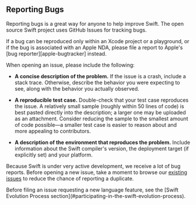 ## Reporting Bugs

Reporting bugs is a great way for anyone to help improve Swift. The open source Swift project uses GitHub Issues for tracking bugs.

<div class="info" markdown="1">
If a bug can be reproduced only within an Xcode project or a playground,
or if the bug is associated with an Apple NDA,
please file a report to Apple's [bug reporter][apple-bugtracker] instead.
</div>

When opening an issue, please include the following:

- **A concise description of the problem.**
  If the issue is a crash, include a stack trace. Otherwise, describe the behavior you were expecting to see, along with the behavior you actually observed.

- **A reproducible test case.**
  Double-check that your test case reproduces the issue. A relatively small sample (roughly within 50 lines of code) is best pasted directly into the description; a larger one may be uploaded as an attachment. Consider reducing the sample to the smallest amount of code possible—a smaller test case is easier to reason about and more appealing to сontributors.

- **A description of the environment that reproduces the problem.**
  Include information about the Swift compiler's version, the deployment target (if explicitly set) and your platform.

Because Swift is under very active development, we receive a lot of bug reports. Before opening a new issue, take a moment to browse our [existing issues](https://github.com/apple/swift/issues) to reduce the chance of reporting a duplicate.

<div class="warning" markdown="1">
Before filing an issue requesting a new language feature, see the [Swift Evolution Process section](#participating-in-the-swift-evolution-process).
</div>

[bugtracker]: http://github.com/apple/swift/issues
[apple-bugtracker]: https://bugreport.apple.com
[evolution-repo]: https://github.com/apple/swift-evolution "Link to the Swift evolution repository on GitHub"
